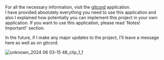 For all the necessary information, visit the [gitcord](https://gitcord-sepia.vercel.app/) application. </br>
I have provided absolutely everything you need to use this application and also I explained how potentially you can implement this project in your own application.
If you want to use this application, please read 'Notes! Important!' section. </br>

In the future, if I make any major updates to the project, I'll leave a message here as well as on gitcord. 

![unknown_2024 06 03-15 48_clip_1_1](https://github.com/ognjeeen/gitcord/assets/77169894/24e9a45d-5a9f-44a1-b415-82c30bec2127)
